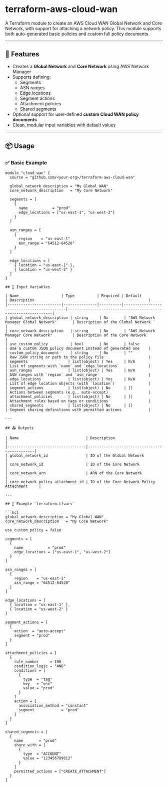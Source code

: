 # terraform-aws-cloud-wan

A Terraform module to create an AWS Cloud WAN Global Network and Core Network, with support for attaching a network policy. This module supports both auto-generated basic policies and custom full policy documents.

---

## 🚀 Features

- Creates a **Global Network** and **Core Network** using AWS Network Manager
- Supports defining:
  - Segments
  - ASN ranges
  - Edge locations
  - Segment actions
  - Attachment policies
  - Shared segments
- Optional support for user-defined **custom Cloud WAN policy documents**
- Clean, modular input variables with default values

---

## 📦 Usage

### ✅ Basic Example

```hcl
module "cloud_wan" {
  source = "github.com/<your-org>/terraform-aws-cloud-wan"

  global_network_description = "My Global WAN"
  core_network_description   = "My Core Network"

  segments = [
    {
      name           = "prod"
      edge_locations = ["us-east-1", "us-west-2"]
    }
  ]

  asn_ranges = [
    {
      region    = "us-east-1"
      asn_range = "64512-64520"
    }
  ]

  edge_locations = [
    { location = "us-east-1" },
    { location = "us-west-2" }
  ]
}

## 🔧 Input Variables

| Name                   | Type          | Required | Default                                    | Description                                                   |
|------------------------|---------------|----------|--------------------------------------------|---------------------------------------------------------------|
| global_network_description | string     | No       | "AWS Network Manager Global Network"       | Description of the Global Network                             |
| core_network_description   | string     | No       | "AWS Network Manager Core Network"         | Description of the Core Network                               |
| use_custom_policy          | bool       | No       | false                                      | Use a custom JSON policy document instead of generated one    |
| custom_policy_document     | string     | No       | ""                                         | Raw JSON string or path to the policy file                    |
| segments                  | list(object) | Yes     | N/A                                        | List of segments with `name` and `edge_locations`             |
| asn_ranges                | list(object) | Yes     | N/A                                        | ASN ranges with `region` and `asn_range`                      |
| edge_locations            | list(object) | Yes     | N/A                                        | List of edge location objects (with `location`)               |
| segment_actions           | list(object) | No      | []                                         | Actions between segments (e.g., auto-accept)                  |
| attachment_policies       | list(object) | No      | []                                         | Attachment rules based on tags or conditions                  |
| shared_segments           | list(object) | No      | []                                         | Segment sharing definitions with permitted actions            |

---

## 📤 Outputs

| Name                              | Description                                  |
|-----------------------------------|----------------------------------------------|
| global_network_id                 | ID of the Global Network                     |
| core_network_id                   | ID of the Core Network                       |
| core_network_arn                  | ARN of the Core Network                      |
| core_network_policy_attachment_id | ID of the Core Network Policy Attachment     |

---

## 🧪 Example `terraform.tfvars`

```hcl
global_network_description = "My Global WAN"
core_network_description   = "My Core Network"

use_custom_policy = false

segments = [
  {
    name           = "prod"
    edge_locations = ["us-east-1", "us-west-2"]
  }
]

asn_ranges = [
  {
    region    = "us-east-1"
    asn_range = "64512-64520"
  }
]

edge_locations = [
  { location = "us-east-1" },
  { location = "us-west-2" }
]

segment_actions = [
  {
    action  = "auto-accept"
    segment = "prod"
  }
]

attachment_policies = [
  {
    rule_number     = 100
    condition_logic = "AND"
    conditions = [
      {
        type  = "tag"
        key   = "env"
        value = "prod"
      }
    ]
    action = {
      association_method = "constant"
      segment            = "prod"
    }
  }
]

shared_segments = [
  {
    name       = "prod"
    share_with = [
      {
        type  = "ACCOUNT"
        value = "123456789012"
      }
    ]
    permitted_actions = ["CREATE_ATTACHMENT"]
  }
]
